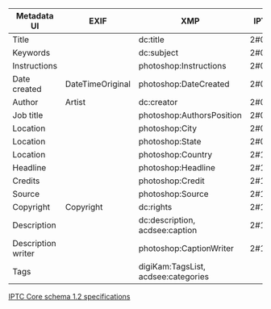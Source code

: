 | Metadata UI         | EXIF              | XMP                                  | IPTC  |
| ------------------- | ----------------- | ------------------------------------ | ----- |
| Title               |                   | dc:title                             | 2#005 |
| Keywords            |                   | dc:subject                           | 2#025 |
| Instructions        |                   | photoshop:Instructions               | 2#040 |
| Date created        | DateTimeOriginal  | photoshop:DateCreated                | 2#055 |
| Author              | Artist            | dc:creator                           | 2#080 |
| Job title           |                   | photoshop:AuthorsPosition            | 2#085 |
| Location            |                   | photoshop:City                       | 2#090 |
| Location            |                   | photoshop:State                      | 2#095 |
| Location            |                   | photoshop:Country                    | 2#101 |
| Headline            |                   | photoshop:Headline                   | 2#105 |
| Credits             |                   | photoshop:Credit                     | 2#110 |
| Source              |                   | photoshop:Source                     | 2#115 |
| Copyright           | Copyright         | dc:rights                            | 2#116 |
| Description         |                   | dc:description, acdsee:caption       | 2#120 |
| Description writer  |                   | photoshop:CaptionWriter              | 2#122 |
| Tags                |                   | digiKam:TagsList, acdsee:categories  |       |

[IPTC Core schema 1.2 specifications](https://iptc.org/std/photometadata/specification/IPTC-PhotoMetadata#iptc-core-schema-1-2-specifications)
